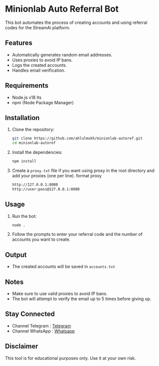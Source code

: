 # Minionlab Auto Referral Bot

This bot automates the process of creating accounts and using referral codes for the StreamAi platform.

## Features

- Automatically generates random email addresses.
- Uses proxies to avoid IP bans.
- Logs the created accounts.
- Handles email verification.

## Requirements

- Node.js v18 lts
- npm (Node Package Manager)

## Installation

1. Clone the repository:

   ```sh
   git clone https://github.com/ahlulmukh/minionlab-autoref.git
   cd minionlab-autoref
   ```

2. Install the dependencies:

   ```sh
   npm install
   ```

3. Create a `proxy.txt` file if you want using proxy in the root directory and add your proxies (one per line).
   format proxy

   ```sh
   http://127.0.0.1:8080
   http://user:pass@127.0.0.1:8080
   ```

## Usage

1. Run the bot:

   ```sh
   node .
   ```

2. Follow the prompts to enter your referral code and the number of accounts you want to create.

## Output

- The created accounts will be saved in `accounts.txt`

## Notes

- Make sure to use valid proxies to avoid IP bans.
- The bot will attempt to verify the email up to 5 times before giving up.

## Stay Connected

- Channel Telegram : [Telegram](https://t.me/elpuqus)
- Channel WhatsApp : [Whatsapp](https://whatsapp.com/channel/0029VavBRhGBqbrEF9vxal1R)

## Disclaimer

This tool is for educational purposes only. Use it at your own risk.
